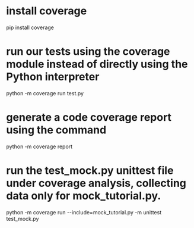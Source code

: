
# install coverage
pip install coverage

# run our tests using the coverage module instead of directly using the Python interpreter
python -m coverage run test.py

# generate a code coverage report using the command
python -m coverage report

# run the test_mock.py unittest file under coverage analysis, collecting data only for mock_tutorial.py.
python -m coverage run --include=mock_tutorial.py -m unittest test_mock.py